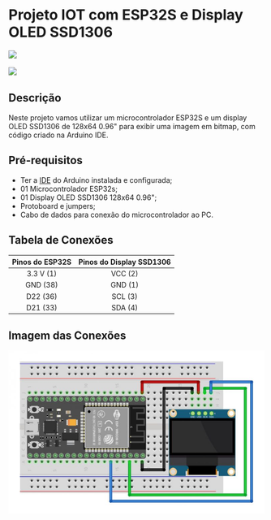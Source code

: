 # Projeto IOT com ESP32S e Display OLED SSD1306

![](https://img.shields.io/badge/Licença-MIT-greem)

![](https://img.shields.io/badge/Linguagem-C-yellow)


## Descrição
Neste projeto vamos utilizar um microcontrolador ESP32S e um display OLED SSD1306 de 128x64 0.96" para exibir uma imagem em bitmap, com código criado na Arduino IDE.

## Pré-requisitos
* Ter a [IDE](https://www.arduino.cc/en/software/) do Arduino instalada e configurada;
* 01 Microcontrolador ESP32s;
* 01 Display OLED SSD1306 128x64 0.96";
* Protoboard e jumpers;
* Cabo de dados para conexão do microcontrolador ao PC.

## Tabela de Conexões

|Pinos do ESP32S|Pinos do Display SSD1306|
| :---: | :---: |
|3.3 V (1)|VCC (2)|
|GND (38)|GND (1)|
|D22 (36)|SCL (3)|
|D21 (33)|SDA (4)|

## Imagem das Conexões

![Conexão dos componentes](ESP32s_Display_OLED.jpg)